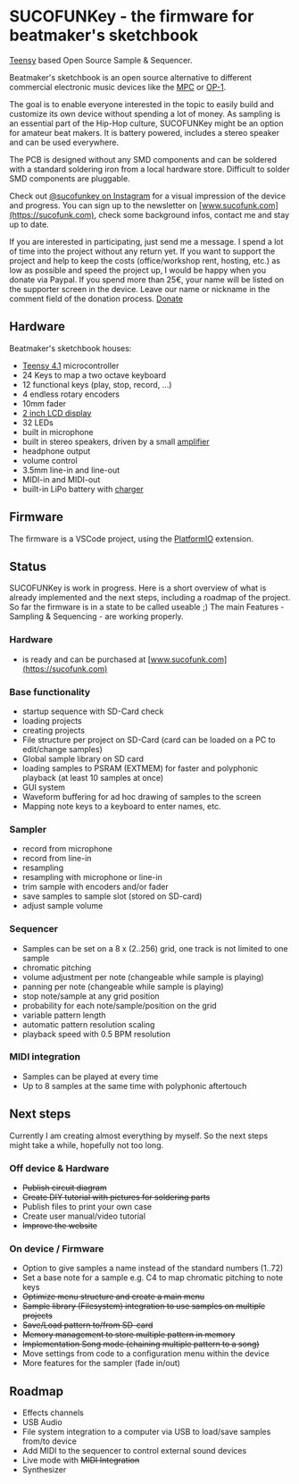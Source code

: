 # SUCOFUNKey - the firmware for beatmaker's sketchbook

[Teensy](https://www.pjrc.com/store/teensy41.html) based Open Source Sample & Sequencer. 

Beatmaker's sketchbook is an open source alternative to different commercial electronic music devices like the [MPC](https://en.wikipedia.org/wiki/Akai_MPC) or [OP-1](https://en.wikipedia.org/wiki/Teenage_Engineering_OP-1).

The goal is to enable everyone interested in the topic to easily build and customize its own device without spending a lot of money.
As sampling is an essential part of the Hip-Hop culture, SUCOFUNKey might be an option for amateur beat makers. It is battery powered, includes a stereo speaker and can be used everywhere.

The PCB is designed without any SMD components and can be soldered with a standard soldering iron from a local hardware store. Difficult to solder SMD components are pluggable.

Check out [@sucofunkey on Instagram](https://www.instagram.com/sucofunkey/) for a visual impression of the device and progress.
You can sign up to the newsletter on [www.sucofunk.com](https://sucofunk.com), check some background infos, contact me and stay up to date.

If you are interested in participating, just send me a message. I spend a lot of time into the project without any return yet. If you want to support the project and help to keep the costs (office/workshop rent, hosting, etc.) as low as possible and speed the project up, I would be happy when you donate via Paypal. If you spend more than 25€, your name will be listed on the supporter screen in the device. Leave our name or nickname in the comment field of the donation process. [Donate](https://www.paypal.com/donate/?hosted_button_id=H9K23YHV95UXC)


## Hardware
Beatmaker's sketchbook houses:
- [Teensy 4.1](https://www.pjrc.com/store/teensy41.html) microcontroller
- 24 Keys to map a two octave keyboard
- 12 functional keys (play, stop, record, ...)
- 4 endless rotary encoders
- 10mm fader
- [2 inch LCD display](https://www.waveshare.com/product/displays/lcd-oled/lcd-oled-3/2inch-lcd-module.htm)
- 32 LEDs
- built in microphone 
- built in stereo speakers, driven by a small [amplifier](https://www.adafruit.com/product/987)
- headphone output
- volume control
- 3.5mm line-in and line-out
- MIDI-in and MIDI-out
- built-in LiPo battery with [charger](https://www.adafruit.com/product/1944)


## Firmware
The firmware is a VSCode project, using the [PlatformIO](https://platformio.org/) extension.


## Status

SUCOFUNKey is work in progress. Here is a short overview of what is already implemented and the next steps, including a roadmap of the project.
So far the firmware is in a state to be called useable ;)
The main Features - Sampling & Sequencing - are working properly.

### Hardware
- is ready and can be purchased at [www.sucofunk.com](https://sucofunk.com)

### Base functionality
  - startup sequence with SD-Card check
  - loading projects
  - creating projects
  - File structure per project on SD-Card (card can be loaded on a PC to edit/change samples)
  - Global sample library on SD card
  - loading samples to PSRAM (EXTMEM) for faster and polyphonic playback (at least 10 samples at once)
  - GUI system
  - Waveform buffering for ad hoc drawing of samples to the screen
  - Mapping note keys to a keyboard to enter names, etc.
  
### Sampler
  - record from microphone
  - record from line-in
  - resampling
  - resampling with microphone or line-in
  - trim sample with encoders and/or fader
  - save samples to sample slot (stored on SD-card)
  - adjust sample volume
  
### Sequencer
  - Samples can be set on a 8 x (2..256) grid, one track is not limited to one sample
  - chromatic pitching
  - volume adjustment per note (changeable while sample is playing)
  - panning per note (changeable while sample is playing)
  - stop note/sample at any grid position
  - probability for each note/sample/position on the grid
  - variable pattern length
  - automatic pattern resolution scaling
  - playback speed with 0.5 BPM resolution

### MIDI integration
  - Samples can be played at every time
  - Up to 8 samples at the same time with polyphonic aftertouch

## Next steps
Currently I am creating almost everything by myself. So the next steps might take a while, hopefully not too long.

### Off device & Hardware
- <del>Publish circuit diagram</del>
- <del>Create DIY tutorial with pictures for soldering parts</del>
- Publish files to print your own case
- Create user manual/video tutorial
- <del>Improve the website</del>

### On device / Firmware
- Option to give samples a name instead of the standard numbers (1..72)
- Set a base note for a sample e.g. C4 to map chromatic pitching to note keys
- <del>Optimize menu structure and create a main menu</del>
- <del>Sample library (Filesystem) integration to use samples on multiple projects</del>
- <del>Save/Load pattern to/from SD-card</del>
- <del>Memory management to store multiple pattern in memory</del>
- <del>Implementation Song mode (chaining multiple pattern to a song)</del>
- Move settings from code to a configuration menu within the device
- More features for the sampler (fade in/out)

## Roadmap
- Effects channels
- USB Audio
- File system integration to a computer via USB to load/save samples from/to device
- Add MIDI to the sequencer to control external sound devices
- Live mode with <del>MIDI Integration</del>
- Synthesizer
